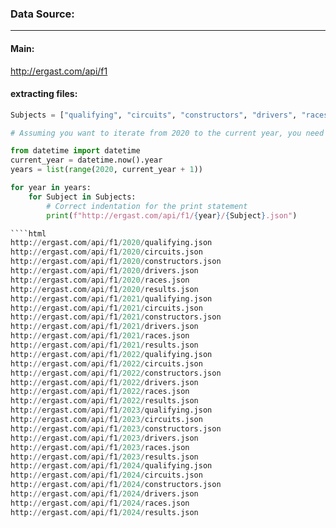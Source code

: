 ### Data Source:
---
#### Main:
http://ergast.com/api/f1

#### extracting files:
````python
Subjects = ["qualifying", "circuits", "constructors", "drivers", "races", "results"]

# Assuming you want to iterate from 2020 to the current year, you need to use the correct range

from datetime import datetime
current_year = datetime.now().year
years = list(range(2020, current_year + 1))

for year in years:
    for Subject in Subjects:
        # Correct indentation for the print statement
        print(f"http://ergast.com/api/f1/{year}/{Subject}.json")

````html
http://ergast.com/api/f1/2020/qualifying.json
http://ergast.com/api/f1/2020/circuits.json
http://ergast.com/api/f1/2020/constructors.json
http://ergast.com/api/f1/2020/drivers.json
http://ergast.com/api/f1/2020/races.json
http://ergast.com/api/f1/2020/results.json
http://ergast.com/api/f1/2021/qualifying.json
http://ergast.com/api/f1/2021/circuits.json
http://ergast.com/api/f1/2021/constructors.json
http://ergast.com/api/f1/2021/drivers.json
http://ergast.com/api/f1/2021/races.json
http://ergast.com/api/f1/2021/results.json
http://ergast.com/api/f1/2022/qualifying.json
http://ergast.com/api/f1/2022/circuits.json
http://ergast.com/api/f1/2022/constructors.json
http://ergast.com/api/f1/2022/drivers.json
http://ergast.com/api/f1/2022/races.json
http://ergast.com/api/f1/2022/results.json
http://ergast.com/api/f1/2023/qualifying.json
http://ergast.com/api/f1/2023/circuits.json
http://ergast.com/api/f1/2023/constructors.json
http://ergast.com/api/f1/2023/drivers.json
http://ergast.com/api/f1/2023/races.json
http://ergast.com/api/f1/2023/results.json
http://ergast.com/api/f1/2024/qualifying.json
http://ergast.com/api/f1/2024/circuits.json
http://ergast.com/api/f1/2024/constructors.json
http://ergast.com/api/f1/2024/drivers.json
http://ergast.com/api/f1/2024/races.json
http://ergast.com/api/f1/2024/results.json
